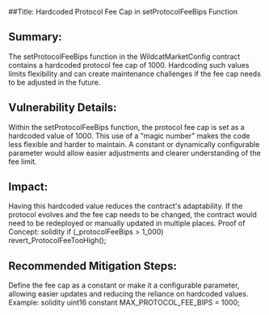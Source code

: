 ##Title:
Hardcoded Protocol Fee Cap in setProtocolFeeBips Function

## Summary:
The setProtocolFeeBips function in the WildcatMarketConfig contract contains a hardcoded protocol fee cap of 1000. Hardcoding such values limits flexibility and can create maintenance challenges if the fee cap needs to be adjusted in the future.

## Vulnerability Details:
Within the setProtocolFeeBips function, the protocol fee cap is set as a hardcoded value of 1000. This use of a "magic number" makes the code less flexible and harder to maintain. A constant or dynamically configurable parameter would allow easier adjustments and clearer understanding of the fee limit.

## Impact:
Having this hardcoded value reduces the contract's adaptability. If the protocol evolves and the fee cap needs to be changed, the contract would need to be redeployed or manually updated in multiple places.
Proof of Concept:
solidity
if (_protocolFeeBips > 1_000) revert_ProtocolFeeTooHigh();

## Recommended Mitigation Steps:
Define the fee cap as a constant or make it a configurable parameter, allowing easier updates and reducing the reliance on hardcoded values. Example:
solidity
uint16 constant MAX_PROTOCOL_FEE_BIPS = 1000;

